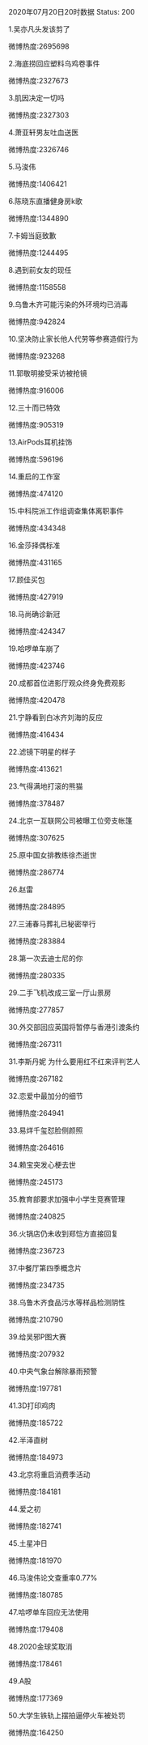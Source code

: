 2020年07月20日20时数据
Status: 200

1.吴亦凡头发该剪了

微博热度:2695698

2.海底捞回应塑料乌鸡卷事件

微博热度:2327673

3.肌因决定一切吗

微博热度:2327303

4.萧亚轩男友吐血送医

微博热度:2326746

5.马浚伟

微博热度:1406421

6.陈晓东直播健身房k歌

微博热度:1344890

7.卡姆当庭致歉

微博热度:1244495

8.遇到前女友的现任

微博热度:1158558

9.乌鲁木齐可能污染的外环境均已消毒

微博热度:942824

10.坚决防止家长他人代劳等参赛造假行为

微博热度:923268

11.郭敬明接受采访被抢镜

微博热度:916006

12.三十而已特效

微博热度:905319

13.AirPods耳机挂饰

微博热度:596196

14.重启的工作室

微博热度:474120

15.中科院派工作组调查集体离职事件

微博热度:434348

16.金莎择偶标准

微博热度:431165

17.顾佳买包

微博热度:427919

18.马尚确诊新冠

微博热度:424347

19.哈啰单车崩了

微博热度:423746

20.成都首位进影厅观众终身免费观影

微博热度:420478

21.宁静看到白冰齐刘海的反应

微博热度:416434

22.滤镜下明星的样子

微博热度:413621

23.气得满地打滚的熊猫

微博热度:378487

24.北京一互联网公司被曝工位旁支帐篷

微博热度:307625

25.原中国女排教练徐杰逝世

微博热度:286774

26.赵雷

微博热度:284895

27.三浦春马葬礼已秘密举行

微博热度:283884

28.第一次去迪士尼的你

微博热度:280335

29.二手飞机改成三室一厅山景房

微博热度:277857

30.外交部回应英国将暂停与香港引渡条约

微博热度:267311

31.李斯丹妮 为什么要用红不红来评判艺人

微博热度:267182

32.恋爱中最加分的细节

微博热度:264941

33.易烊千玺怼脸侧颜照

微博热度:264616

34.赖宝突发心梗去世

微博热度:245173

35.教育部要求加强中小学生竞赛管理

微博热度:240825

36.火锅店仍未收到郑恺方直接回复

微博热度:236723

37.中餐厅第四季概念片

微博热度:234735

38.乌鲁木齐食品污水等样品检测阴性

微博热度:210790

39.给吴邪P图大赛

微博热度:207932

40.中央气象台解除暴雨预警

微博热度:197781

41.3D打印鸡肉

微博热度:185722

42.半泽直树

微博热度:184973

43.北京将重启消费季活动

微博热度:184181

44.爱之初

微博热度:182741

45.土星冲日

微博热度:181970

46.马浚伟论文查重率0.77%

微博热度:180785

47.哈啰单车回应无法使用

微博热度:179408

48.2020金球奖取消

微博热度:178461

49.A股

微博热度:177369

50.大学生铁轨上摆拍逼停火车被处罚

微博热度:164250

